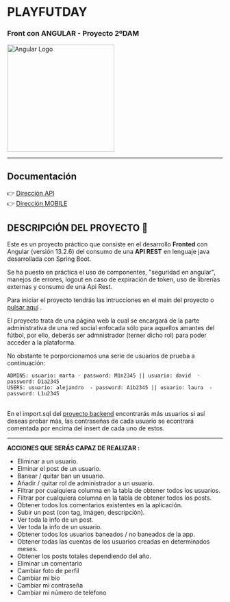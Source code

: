 # PLAYFUTDAY
### Front con ANGULAR - Proyecto 2ºDAM

<img src="https://user-images.githubusercontent.com/93126452/228478221-9fdd0b24-7755-4506-99cb-278dd1a4ee36.png" width="250" alt="Angular Logo"/>
 
___

## **Documentación**
:point_right: [Dirección API](https://github.com/MaylorSr/PDMA_PlayFutDay/tree/main/playfutday)<br>
:point_right: [Dirección MOBILE](https://github.com/MaylorSr/PDMA_PlayFutDay/tree/main/playfutday_mobile)<br>

## **DESCRIPCIÓN DEL PROYECTO** :speech_balloon:

Este es un proyecto práctico que consiste en el desarrollo **Fronted** con Angular (versión 13.2.6) del consumo de una **API REST** en lenguaje java desarrollada con Spring Boot.

Se ha puesto en práctica el uso de componentes, "seguridad en angular", manejos de errores, logout en caso de expiración de token, uso de librerías externas y consumo de una Api Rest.<br>

Para iniciar el proyecto tendrás las intrucciones en el main del proyecto o [pulsar aquí](https://github.com/MaylorSr/PDMA_PlayFutDay/tree/main) .<br>

El proyecto trata de una página web la cual se encargará de la parte administrativa de una red social enfocada sólo para aquellos amantes del fútbol, por ello, deberás ser admnistrador (terner dicho rol) para poder acceder a la plataforma.

No obstante te porporcionamos una serie de usuarios de prueba a continuación:

```
ADMINS: usuario: marta - password: M1n2345 || usuario: david  - password: D1a2345
USERS: usuario: alejandro  - password: A1b2345 || usuario: laura  - password: L1u2345
```
<br>En el import.sql del [proyecto backend](https://github.com/MaylorSr/PDMA_PlayFutDay/blob/main/playfutday/src/main/resources/import.sql) encontrarás más usuarios si así deseas probar más, las contraseñas de cada usuario se econtrará comentada por encima del insert de cada uno de estos.<br>
 ___
 
**ACCIONES QUE SERÁS CAPAZ DE REALIZAR :**
* Eliminar a un usuario.
* Elminar el post de un usuario.
* Banear / quitar ban un usuario.
* Añadir / quitar rol de administrador a un usuario.
* Filtrar por cualquiera columna en la tabla de obtener todos los usuarios.
* Filtrar por cualquiera columna en la tabla de obtener todos los posts.
* Obtener todos los comentarios existentes en la aplicación.
* Subir un post (con tag, imágen, descripción).
* Ver toda la info de un post.
* Ver toda la info de un usuario.
* Obtener todos los usuarios baneados / no baneados de la app.
* Obtener todas las cuentas de los usuarios creadas en determinados meses.
* Obtener los posts totales dependiendo del año.
* Eliminar un comentario
* Cambiar foto de perfil
* Cambiar mi bio
* Cambiar mi contraseña
* Cambiar mi número de teléfono
